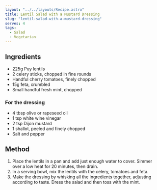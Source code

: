 ```yaml
---
layout: "../../layouts/Recipe.astro"
title: Lentil Salad with a Mustard Dressing
slug: "lentil-salad-with-a-mustard-dressing"
serves: 4
tags:
  - Salad
  - Vegetarian
---
```


## Ingredients

- 225g Puy lentils
- 2 celery sticks, chopped in fine rounds
- Handful cherry tomatoes, finely chopped
- 15g feta, crumbled
- Small handful fresh mint, chopped

### For the dressing

- 4 tbsp olive or rapeseed oil
- 1 tsp white wine vinegar
- 2 tsp Dijon mustard
- 1 shallot, peeled and finely chopped
- Salt and pepper

## Method

1. Place the lentils in a pan and add just enough water to cover. Simmer over a low heat for 20 minutes, then drain.
1. In a serving bowl, mix the lentils with the celery, tomatoes and feta.
1. Make the dressing by whisking all the ingredients together, adjusting according to taste. Dress the salad and then toss with the mint.